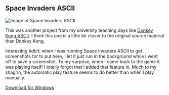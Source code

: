 ## Space Invaders ASCII

![Image of Space Invaders ASCII](images/space-invaders-ascii-1.png)

This was another project from my university teaching days like [Donkey Kong ASCII](donkey-kong-ascii). I think this one is a little bit closer to the original source material than Donkey Kong.

Interesting tidbit: when I was running Space Invaders ASCII to get screenshots for to put here, I let it just run in the background while I went off to save a screenshot. To my surprise, when I came back to the game it was playing itself! I totally forgot that I added that feature in. Much to my shagrin, the automatic play feature seems to do better than when I play manually.


[Download for Windows](https://mythicantdownloads.blob.core.windows.net/public/Space_Invaders___ASCII.zip)